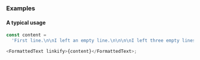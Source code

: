 ### Examples

#### A typical usage

```js
const content =
  'First line.\n\nI left an empty line.\n\n\n\nI left three empty lines.\nThis line comes after a single "\\n"\n\nhttps://google.com';

<FormattedText linkify>{content}</FormattedText>;
```
